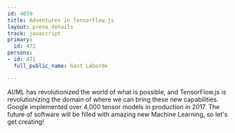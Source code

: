```yaml
---
id: 4659
title: Adventures in TensorFlow.js
layout: preso_details
track: javascript
primary:
  id: 471
persons:
- id: 471
  full_public_name: Gant Laborde

---
```

AI/ML has revolutionized the world of what is possible, and TensorFlow.js is revolutionizing the domain of where we can bring these new capabilities.  Google implemented over 4,000 tensor models in production in 2017. The future of software will be filled with amazing new Machine Learning, so let's get creating!